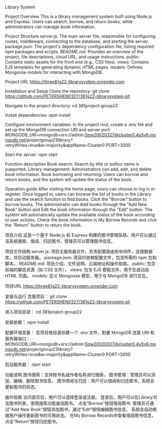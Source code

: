 Library System

Project Overview
This is a library management system built using Node.js and Express. Users can search, borrow, and return books, while administrators can manage book information.

Project Structure
server.js: The main server file, responsible for configuring routes, middleware, connecting to the database, and starting the server.
package.json: The project's dependency configuration file, listing required npm packages and scripts.
README.md: Provides an overview of the project, file descriptions, cloud URL, and usage instructions.
public: Contains static assets for the front end (e.g., CSS files).
views: Contains EJS templates for generating dynamic HTML pages.
models: Defines Mongoose models for interacting with MongoDB.

Project URL
https://three81g22-librarysystem.onrender.com

Installation and Setup
Clone the repository:
git clone https://github.com/PETERSHEN0327/381g22-librarysystem.git

Navigate to the project directory:
cd 381project-group22

Install dependencies:
npm install

Configure environment variables:
In the project root, create a .env file and set up the MongoDB connection URI and server port:
MONGODB_URI=mongodb+srv://admin:Sqw20020327@cluster0.4u5v6.mongodb.net/projectgroup23library?retryWrites=true&w=majority&appName=Cluster0
PORT=3000

Start the server:
npm start

Function description
Book search: Search by title or author name is supported.
Library management: Administrators can add, edit, and delete book information.
Book borrowing and returning: Users can borrow and return books, and the system will update the status of the book.

Operation guide
After visiting the home page, users can choose to log in or register.
Once logged in, users can browse the list of books in the Library and use the search function to find books.
Click the "Borrow" button to borrow books.
The administrator can Add books through the "Add New Book" button and Edit the book information through the "Edit" button.
The system will automatically update the available status of the book according to user actions.
Check the book information in My Borrow Records and click the "Return" button to return the book.


项目介绍
这是一个基于 Node.js 和 Express 构建的图书管理系统。用户可以通过该系统搜索、借阅、归还图书，管理员可以管理图书信息。

项目文件结构
server.js: 项目主服务器文件，负责配置路由和中间件，连接数据库，并启动服务器。
package.json: 项目的依赖配置文件，包含所需的 npm 包和脚本。
README.md: 项目介绍、文件说明、云端地址和操作指南。
public: 包含前端的静态资源（如 CSS 文件）。
views: 包含 EJS 模板文件，用于生成动态 HTML 页面。
models: 定义 Mongoose 模型，用于与 MongoDB 进行交互。

项目URL
https://three81g22-librarysystem.onrender.com

安装与运行
克隆项目：
git clone https://github.com/PETERSHEN0327/381g22-librarysystem.git

进入项目目录：
cd 381project-group22

安装依赖：
npm install

配置环境变量：
在项目根目录创建一个 .env 文件，配置 MongoDB 连接 URI 和服务器端口：
MONGODB_URI=mongodb+srv://admin:Sqw20020327@cluster0.4u5v6.mongodb.net/projectgroup23library?retryWrites=true&w=majority&appName=Cluster0
PORT=3000

启动服务器：
npm start

功能说明
图书搜索：支持按书名或作者名称进行搜索。
图书管理：管理员可以添加、编辑、删除图书信息。
图书借阅与归还：用户可以借阅和归还图书，系统会更新图书的状态。

操作指南
访问首页后，用户可以选择登录或注册。
登录后，用户可以在Library浏览图书列表，使用搜索功能查找图书。
点击“Borrow”按钮借阅图书.
管理员可通过“Add New Book”按钮添加图书，通过“Edit”按钮编辑图书信息。
系统会自动根据用户操作更新图书的可用状态。
在My Borrow Records中查看借阅图书信息，点击“Return”按钮归还图书。